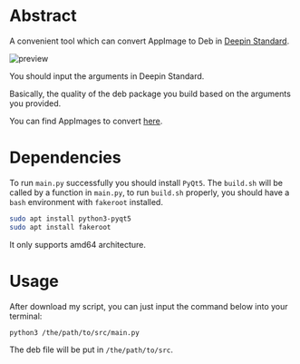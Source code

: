 # Abstract
A convenient tool which can convert AppImage to Deb in [Deepin Standard](https://doc.chinauos.com/content/M7kCi3QB_uwzIp6HyF5J).

![preview](https://github.com/user-attachments/assets/80eab217-ef02-4fec-b339-38d3f11f2219)

You should input the arguments in Deepin Standard.

Basically, the quality of the deb package you build based on the arguments you provided.

You can find AppImages to convert [here](https://appimage.github.io/apps/).

# Dependencies
To run `main.py` successfully you should install `PyQt5`.
The `build.sh` will be called by a function in `main.py`, to run `build.sh` properly, you should have a `bash` environment with `fakeroot` installed.

```bash
sudo apt install python3-pyqt5
sudo apt install fakeroot
```

It only supports amd64 architecture.

# Usage
After download my script, you can just input the command below into your terminal:
```bash
python3 /the/path/to/src/main.py
```
The deb file will be put in `/the/path/to/src`.
